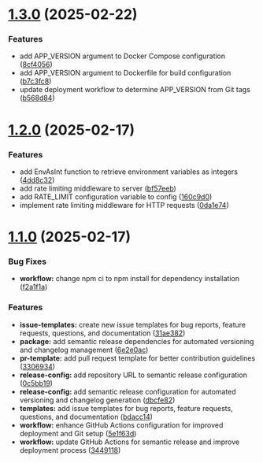 # [1.3.0](https://github.com/think-root/content-alchemist/compare/v1.2.0...v1.3.0) (2025-02-22)

### Features

- add APP_VERSION argument to Docker Compose configuration ([8cf4056](https://github.com/think-root/content-alchemist/commit/8cf40569af11c82d2fb1a8b13b5f9cd48a076d27))
- add APP_VERSION argument to Dockerfile for build configuration ([b7c3fc8](https://github.com/think-root/content-alchemist/commit/b7c3fc8d5fbf58972b9ae981870cf68003e39b3b))
- update deployment workflow to determine APP_VERSION from Git tags ([b568d84](https://github.com/think-root/content-alchemist/commit/b568d842a88429b24de253cbb91715b445e66de4))

# [1.2.0](https://github.com/think-root/content-alchemist/compare/v1.1.0...v1.2.0) (2025-02-17)

### Features

- add EnvAsInt function to retrieve environment variables as integers ([4dd8c32](https://github.com/think-root/content-alchemist/commit/4dd8c32db7da2206f250f79b31fb7c1bd6537d77))
- add rate limiting middleware to server ([bf57eeb](https://github.com/think-root/content-alchemist/commit/bf57eeba077ab31e2530b2145526afaf383676e6))
- add RATE_LIMIT configuration variable to config ([160c9d0](https://github.com/think-root/content-alchemist/commit/160c9d0a0000049bd8bb785f172553edc59dc7a0))
- implement rate limiting middleware for HTTP requests ([0da1e74](https://github.com/think-root/content-alchemist/commit/0da1e74e36b3e72c161bb64b5e4001e43323f68c))

# [1.1.0](https://github.com/think-root/content-alchemist/compare/v1.0.1...v1.1.0) (2025-02-17)

### Bug Fixes

- **workflow:** change npm ci to npm install for dependency installation ([f2a1f1a](https://github.com/think-root/content-alchemist/commit/f2a1f1a053d6d3e40066b0e3ec64c24ca64fcea6))

### Features

- **issue-templates:** create new issue templates for bug reports, feature requests, questions, and documentation ([31ae382](https://github.com/think-root/content-alchemist/commit/31ae382ff3c34adab57be05a737499d491e52fb0))
- **package:** add semantic release dependencies for automated versioning and changelog management ([6e2e0ac](https://github.com/think-root/content-alchemist/commit/6e2e0ac2b8a8e0297dcdf7b4126b55b43fff1c9d))
- **pr-template:** add pull request template for better contribution guidelines ([3306934](https://github.com/think-root/content-alchemist/commit/3306934976935d5664cf50f008a5f8a1bafbdce4))
- **release-config:** add repository URL to semantic release configuration ([0c5bb19](https://github.com/think-root/content-alchemist/commit/0c5bb1980d22e30f3a2bf58164a9fe26c2992285))
- **release-config:** add semantic release configuration for automated versioning and changelog generation ([dbcfe82](https://github.com/think-root/content-alchemist/commit/dbcfe826513705db05c7b8e25850be6887cb728f))
- **templates:** add issue templates for bug reports, feature requests, questions, and documentation ([bdacc14](https://github.com/think-root/content-alchemist/commit/bdacc14f1ce389ef930e4f6336f76f1dd16e4442))
- **workflow:** enhance GitHub Actions configuration for improved deployment and Git setup ([5e1f63d](https://github.com/think-root/content-alchemist/commit/5e1f63db9f618f57c9485b3ca1f78506b55756b2))
- **workflow:** update GitHub Actions for semantic release and improve deployment process ([3449118](https://github.com/think-root/content-alchemist/commit/344911896f7626d6b6bba7519fc569bc979955f0))
